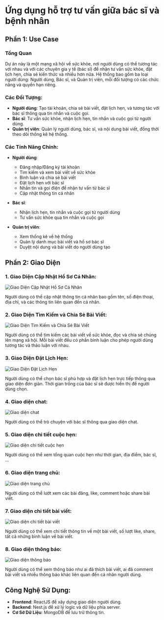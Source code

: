 # Ứng dụng hỗ trợ tư vấn giữa bác sĩ và bệnh nhân

## Phần 1: Use Case

### Tổng Quan
Dự án này là một mạng xã hội về sức khỏe, nơi người dùng có thể tương tác với nhau và với các chuyên gia y tế (bác sĩ) để nhận tư vấn sức khỏe, đặt lịch hẹn, chia sẻ kiến thức và nhiều hơn nữa. Hệ thống bao gồm ba loại người dùng: Người dùng, Bác sĩ, và Quản trị viên, mỗi đối tượng có các chức năng và quyền hạn riêng.

### Các Đối Tượng:
- **Người dùng**: Tạo tài khoản, chia sẻ bài viết, đặt lịch hẹn, và tương tác với bác sĩ thông qua tin nhắn và cuộc gọi.
- **Bác sĩ**: Tư vấn sức khỏe, nhận lịch hẹn, tin nhắn và cuộc gọi từ người dùng.
- **Quản trị viên**: Quản lý người dùng, bác sĩ, và nội dung bài viết, đồng thời theo dõi thống kê hệ thống.

### Các Tính Năng Chính:

- **Người dùng**:
  - Đăng nhập/Đăng ký tài khoản
  - Tìm kiếm và xem bài viết về sức khỏe
  - Bình luận và chia sẻ bài viết
  - Đặt lịch hẹn với bác sĩ
  - Nhắn tin và gọi điện để nhận tư vấn từ bác sĩ
  - Cập nhật thông tin cá nhân

- **Bác sĩ**:
  - Nhận lịch hẹn, tin nhắn và cuộc gọi từ người dùng
  - Tư vấn sức khỏe qua tin nhắn và cuộc gọi

- **Quản trị viên**:
  - Xem thống kê về hệ thống
  - Quản lý danh mục bài viết và hồ sơ bác sĩ
  - Duyệt nội dung và bài viết do người dùng tạo

## Phần 2: Giao Diện

### 1. Giao Diện Cập Nhật Hồ Sơ Cá Nhân:
![Giao Diện Cập Nhật Hồ Sơ Cá Nhân](https://github.com/user-attachments/assets/d9738480-4693-4927-b7c7-508360d8ad11)

Người dùng có thể cập nhật thông tin cá nhân bao gồm tên, số điện thoại, địa chỉ, và các thông tin liên quan đến cá nhân.

### 2. Giao Diện Tìm Kiếm và Chia Sẻ Bài Viết:
![Giao Diện Tìm Kiếm và Chia Sẻ Bài Viết](https://github.com/user-attachments/assets/d6d844a5-efee-408e-877a-9aedcbe55e1d)

Người dùng có thể tìm kiếm các bài viết về sức khỏe, đọc và chia sẻ chúng lên mạng xã hội. Mỗi bài viết đều có phần bình luận cho phép người dùng tương tác và thảo luận với nhau.

### 3. Giao Diện Đặt Lịch Hẹn:
![Giao Diện Đặt Lịch Hẹn](https://github.com/user-attachments/assets/602d8c19-4c09-45f4-abc2-6ae577b70bb2)

Người dùng có thể chọn bác sĩ phù hợp và đặt lịch hẹn trực tiếp thông qua giao diện đơn giản. Thời gian trống của bác sĩ sẽ được hiển thị để người dùng chọn.

### 4. Giao diện chat:
![Giao diện chat](https://github.com/user-attachments/assets/74eb69fa-60d7-40fe-91d4-a9227a4d2b1e)

Người dùng có thể trò chuyện với bác sĩ thông qua giao diện chat.

### 5. Giao diện chi tiết cuộc hẹn:
![Giao diện chi tiết cuộc hẹn](https://github.com/user-attachments/assets/356862f6-5f48-4111-833a-24fd4d13b4ae)

Người dùng có thể xem tổng quan cuộc hẹn như thời gian, địa điểm, bác sĩ, ...

### 6. Giao diện trang chủ:
![Giao diện trang chủ](https://github.com/user-attachments/assets/fc07b34f-2aed-4480-8dd4-ea77ec4c9753)

Người dùng có thể lướt xem các bài đăng, like, comment hoặc share bài viết.

### 7. Giao diện chi tiết bài viết:
![Giao diện chi tiết bài viết](https://github.com/user-attachments/assets/557f2018-56aa-43f9-97ff-e4617a371085)

Người dùng có thể xem chi tiết thông tin về một bài viết, số lượt like, share, tất cả những bình luận về bài viết.

### 8. Giao diện thông báo:
![Giao diện thông báo](https://github.com/user-attachments/assets/89bba95d-429f-4c94-b446-22415def00c1)

Người dùng có thể xem thông báo như ai đã thích bài viết, ai đã comment bài viết và nhiều thông báo khác liên quan đến cá nhân người dùng.

## Công Nghệ Sử Dụng:
- **Frontend**: ReactJS để xây dựng giao diện người dùng.
- **Backend**: Nest.js để xử lý logic và dữ liệu phía server.
- **Cơ Sở Dữ Liệu**: MongoDB để lưu trữ thông tin.
